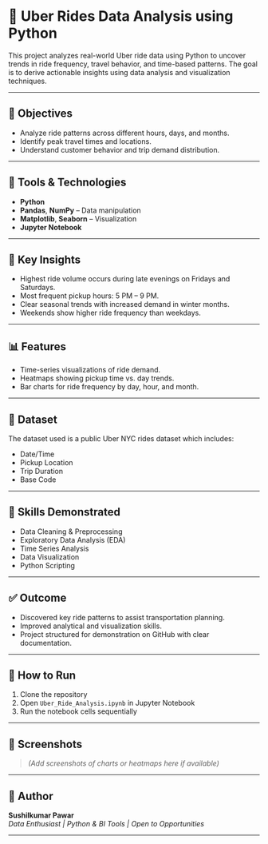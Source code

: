 # 🚕 Uber Rides Data Analysis using Python

This project analyzes real-world Uber ride data using Python to uncover trends in ride frequency, travel behavior, and time-based patterns. The goal is to derive actionable insights using data analysis and visualization techniques.

---

## 📌 Objectives

- Analyze ride patterns across different hours, days, and months.
- Identify peak travel times and locations.
- Understand customer behavior and trip demand distribution.

---

## 🧰 Tools & Technologies

- **Python**  
- **Pandas**, **NumPy** – Data manipulation  
- **Matplotlib**, **Seaborn** – Visualization  
- **Jupyter Notebook**

---

## 🔎 Key Insights

- Highest ride volume occurs during late evenings on Fridays and Saturdays.
- Most frequent pickup hours: 5 PM – 9 PM.
- Clear seasonal trends with increased demand in winter months.
- Weekends show higher ride frequency than weekdays.

---

## 📊 Features

- Time-series visualizations of ride demand.
- Heatmaps showing pickup time vs. day trends.
- Bar charts for ride frequency by day, hour, and month.

---

## 📁 Dataset

The dataset used is a public Uber NYC rides dataset which includes:

- Date/Time
- Pickup Location
- Trip Duration
- Base Code

---

## 🧠 Skills Demonstrated

- Data Cleaning & Preprocessing  
- Exploratory Data Analysis (EDA)  
- Time Series Analysis  
- Data Visualization  
- Python Scripting

---

## ✅ Outcome

- Discovered key ride patterns to assist transportation planning.
- Improved analytical and visualization skills.
- Project structured for demonstration on GitHub with clear documentation.

---

## 📂 How to Run

1. Clone the repository  
2. Open `Uber_Ride_Analysis.ipynb` in Jupyter Notebook  
3. Run the notebook cells sequentially  

---

## 📎 Screenshots

> *(Add screenshots of charts or heatmaps here if available)*

---

## 📌 Author

**Sushilkumar Pawar**  
*Data Enthusiast | Python & BI Tools | Open to Opportunities*

---


